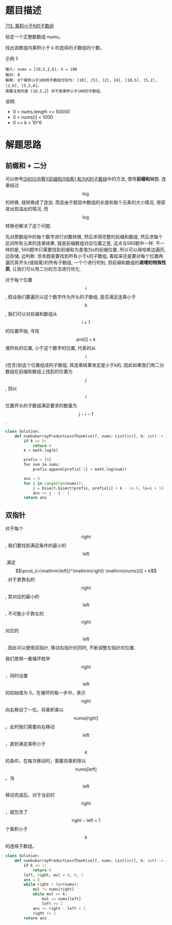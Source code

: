 # 题目描述

[713. 乘积小于K的子数组](https://leetcode-cn.com/problems/subarray-product-less-than-k/)

给定一个正整数数组 nums。

找出该数组内乘积小于 k 的连续的子数组的个数。

示例 1:
```
输入: nums = [10,5,2,6], k = 100
输出: 8
解释: 8个乘积小于100的子数组分别为: [10], [5], [2], [6], [10,5], [5,2], [2,6], [5,2,6]。
需要注意的是 [10,5,2] 并不是乘积小于100的子数组。
```

说明:

- 0 < nums.length <= 50000
- 0 < nums[i] < 1000
- 0 <= k < 10^6

# 解题思路

## 前缀和 + 二分

可以参考[[560][中等][前缀和][哈希] 和为K的子数组](/Algorithm/数组/560-和为K的子数组.md)中的方法, 使用**前缀和**解题. 连乘经过$$\log$$的转换, 就转换成了连加. 而且由于题目中数组的长度和每个元素的大小情况, 很容易出现溢出的情况, 而$$\log$$转换也解决了这个问题.

先对原数组中的每个数字进行对数转换, 然后求得完整的前缀和数组, 然后求每个区间所有元素的连乘结果, 就是前缀数组对应位置之差, 这点与560题中一样. 不一样的是, 560题中只需要找到前缀和为差值为`k`的前缀位置, 所以可以用哈希边遍历, 边存储, 边判断. 但本题是要找到所有小于`k`的子数组, 看起来还是要对每个位置再遍历其开头(或结尾)的所有子数组, 一个个进行判别, 但前缀和数组的**递增的特殊性质**, 让我们可以用二分的方法进行优化.

对于每个位置$$i$$, 假设我们要遍历以这个数字作为开头的子数组, 是否满足连乘小于$$k$$, 我们可以对前缀和数组从$$i + 1$$的位置开始, 寻找$$pre[i] + k$$值所处的位置, 小于这个数字的位置, 代表的从$$i$$(包含)到这个位置组成的子数组, 其连乘结果肯定是小于k的, 因此如果我们用二分数组在前缀和数组上找到的位置为$$j$$, 则以$$i$$位置开头的子数组满足要求的数量为$$j - i - 1$$.

```python
class Solution:
    def numSubarrayProductLessThanK(self, nums: List[int], k: int) -> int:
        if k == 0:
            return 0
        k = math.log(k)

        prefix = [0]
        for num in nums:
            prefix.append(prefix[-1] + math.log(num))

        ans = 0
        for i in range(len(nums)):
            j = bisect.bisect(prefix, prefix[i] + k - 1e-9, lo=i + 1)  # 减去1e-9是消除精度偏差带来的相同数字比较误差
            ans += j - i - 1
        return ans
```

## 双指针

对于每个$$\mathrm{right}$$, 我们要找到满足条件的最小的$$\mathrm{left}$$.满足 $$\prod_{i=\mathrm{left}}^\mathrm{right} \mathrm{nums}[i] < k$$. 对于更靠右的$$\mathrm{right}$$, 其对应的最小的$$\mathrm{left}$$, 不可能小于靠左的$$\mathrm{right}$$对应的$$\mathrm{left}$$. 因此可以使用双指针, 移动右指针的同时, 不断调整左指针的位置.

我们使用一重循环枚举 $$\mathrm{right}$$，同时设置 $$\mathrm{left}$$ 的初始值为 0。在循环的每一步中，表示 $$\mathrm{right}$$ 向右移动了一位，将乘积乘以 $$\mathrm{nums}[\mathrm{right}]$$。此时我们需要向右移动 $$\mathrm{left}$$，直到满足乘积小于 $$k$$ 的条件。在每次移动时，需要将乘积除以 $$\mathrm{nums}[\mathrm{left}]$$。当 $$\mathrm{left}$$ 移动完成后，对于当前的 $$\mathrm{right}$$，就包含了 $$\mathrm{right} - \mathrm{left} + 1$$ 个乘积小于 $$k$$ 的连续子数组。

```python
class Solution:
    def numSubarrayProductLessThanK(self, nums: List[int], k: int) -> int:
        if k <= 1:
            return 0
        left, right, mul = 0, 0, 1
        ans = 0
        while right < len(nums):
            mul *= nums[right]
            while mul >= k:
                mul /= nums[left]
                left += 1
            ans += right - left + 1
            right += 1
        return ans
```
